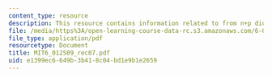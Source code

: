 ```yaml
---
content_type: resource
description: This resource contains information related to from n+p diode to MOS structure.
file: /media/https%3A/open-learning-course-data-rc.s3.amazonaws.com/6-012-microelectronic-devices-and-circuits-spring-2009/e1399ec6649b3b418c04bd1e9b1e2659_MIT6_012S09_rec07.pdf
file_type: application/pdf
resourcetype: Document
title: MIT6_012S09_rec07.pdf
uid: e1399ec6-649b-3b41-8c04-bd1e9b1e2659
---
```

